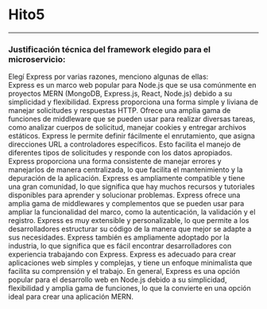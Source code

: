 # Hito5 
---  
### Justificación técnica del framework elegido para el microservicio: 
Elegí Express por varias razones, menciono algunas de ellas:  
Express es un marco web popular para Node.js que se usa comúnmente en proyectos MERN (MongoDB, Express.js, React, Node.js) debido a su simplicidad y flexibilidad.
Express proporciona una forma simple y liviana de manejar solicitudes y respuestas HTTP. Ofrece una amplia gama de funciones de middleware que se pueden usar para realizar diversas tareas, como analizar cuerpos de solicitud, manejar cookies y entregar archivos estáticos.
Express le permite definir fácilmente el enrutamiento, que asigna direcciones URL a controladores específicos. Esto facilita el manejo de diferentes tipos de solicitudes y responde con los datos apropiados. Express proporciona una forma consistente de manejar errores y manejarlos de manera centralizada, lo que facilita el mantenimiento y la depuración de la aplicación.
Express es ampliamente compatible y tiene una gran comunidad, lo que significa que hay muchos recursos y tutoriales disponibles para aprender y solucionar problemas.
Express ofrece una amplia gama de middlewares y complementos que se pueden usar para ampliar la funcionalidad del marco, como la autenticación, la validación y el registro.
Express es muy extensible y personalizable, lo que permite a los desarrolladores estructurar su código de la manera que mejor se adapte a sus necesidades.
Express también es ampliamente adoptado por la industria, lo que significa que es fácil encontrar desarrolladores con experiencia trabajando con Express.
Express es adecuado para crear aplicaciones web simples y complejas, y tiene un enfoque minimalista que facilita su comprensión y el trabajo.
En general, Express es una opción popular para el desarrollo web en Node.js debido a su simplicidad, flexibilidad y amplia gama de funciones, lo que la convierte en una opción ideal para crear una aplicación MERN.  
